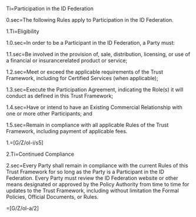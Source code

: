 Ti=Participation in the ID Federation

0.sec=The following Rules apply to Participation in the ID Federation.

1.Ti=Eligibility

1.0.sec=In order to be a Participant in the ID Federation, a Party must:

1.1.sec=Be involved in the provision of, sale, distribution, licensing, or use of a financial or insurancerelated product or service;

1.2.sec=Meet or exceed the applicable requirements of the Trust Framework, including for Certified Services (when applicable);

1.3.sec=Execute the Participation Agreement, indicating the Role(s) it will conduct as defined in this Trust Framework;

1.4.sec=Have or intend to have an Existing Commercial Relationship with one or more other Participants; and

1.5.sec=Remain in compliance with all applicable Rules of the Trust Framework, including payment of applicable fees.

1.=[G/Z/ol-i/s5]

2.Ti=Continued Compliance

2.sec=Every Party shall remain in compliance with the current Rules of this Trust Framework for so long as the Party is a Participant in the ID Federation. Every Party must review the ID Federation website or other means designated or approved by the Policy Authority from time to time for updates to the Trust Framework, including without limitation the Formal Policies, Official Documents, or Rules.

=[G/Z/ol-a/2]
